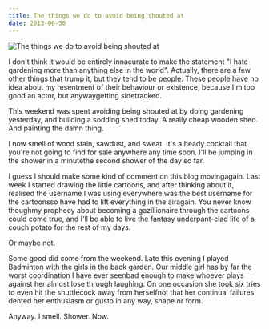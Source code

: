 ```yaml
---
title: The things we do to avoid being shouted at
date: 2013-06-30
---
```


![The things we do to avoid being shouted at](https://source.unsplash.com/03UCoidYvXw/1600x900)

I don't think it would be entirely innacurate to make the statement "I hate gardening more than anything else in the world". Actually, there are a few other things that trump it, but they tend to be people. These people have no idea about my resentment of their behaviour or existence, because I'm too good an actor, but anywaygetting sidetracked.

This weekend was spent avoiding being shouted at by doing gardening yesterday, and building a sodding shed today. A really cheap wooden shed. And painting the damn thing.

I now smell of wood stain, sawdust, and sweat. It's a heady cocktail that you're not going to find for sale anywhere any time soon. I'll be jumping in the shower in a minutethe second shower of the day so far.

I guess I should make some kind of comment on this blog movingagain. Last week I started drawing the little cartoons, and after thinking about it, realised the username I was using everywhere was the best username for the cartoonsso have had to lift everything in the airagain. You never know thoughmy prophecy about becoming a gazillionaire through the cartoons could come true, and I'll be able to live the fantasy underpant-clad life of a couch potato for the rest of my days.

Or maybe not.

Some good did come from the weekend. Late this evening I played Badminton with the girls in the back garden. Our middle girl has by far the worst coordination I have ever seenbad enough to make whoever plays against her almost lose through laughing. On one occasion she took six tries to even hit the shuttlecock away from herselfnot that her continual failures dented her enthusiasm or gusto in any way, shape or form.

Anyway. I smell. Shower. Now.